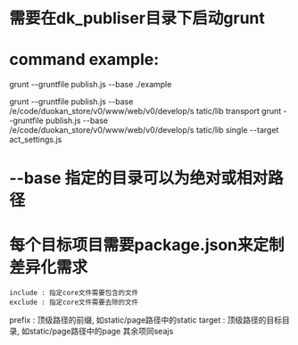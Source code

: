 # 需要在dk_publiser目录下启动grunt

# command example:
  grunt --gruntfile publish.js --base ./example
  
  grunt --gruntfile publish.js --base /e/code/duokan_store/v0/www/web/v0/develop/s
tatic/lib transport
  grunt --gruntfile publish.js --base /e/code/duokan_store/v0/www/web/v0/develop/s
tatic/lib single --target act_settings.js

# --base 指定的目录可以为绝对或相对路径

# 每个目标项目需要package.json来定制差异化需求
	include : 指定core文件需要包含的文件
	exclude : 指定core文件需要去除的文件
  prefix  : 顶级路径的前缀, 如static/page路径中的static
  target  : 顶级路径的目标目录, 如static/page路径中的page
  其余项同seajs
